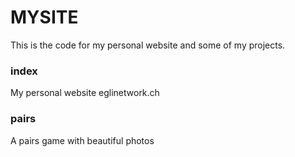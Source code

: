 MYSITE
======

This is the code for my personal website and some of my projects. 

### index

My personal website eglinetwork.ch

### pairs

A pairs game with beautiful photos

